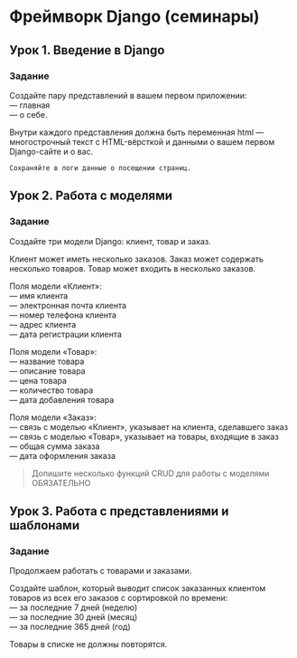 # Фреймворк Django (семинары)

## Урок 1. Введение в Django

### Задание

Создайте пару представлений в вашем первом приложении:  
— главная  
— о себе.

Внутри каждого представления должна быть переменная html — многострочный текст с HTML-вёрсткой и данными о вашем первом Django-сайте и о вас.

    Сохраняйте в логи данные о посещении страниц.

## Урок 2. Работа с моделями

### Задание

Создайте три модели Django: клиент, товар и заказ.

Клиент может иметь несколько заказов. Заказ может содержать несколько товаров. Товар может входить в несколько заказов.

Поля модели «Клиент»:  
— имя клиента  
— электронная почта клиента  
— номер телефона клиента  
— адрес клиента  
— дата регистрации клиента

Поля модели «Товар»:  
— название товара  
— описание товара  
— цена товара  
— количество товара  
— дата добавления товара

Поля модели «Заказ»:  
— связь с моделью «Клиент», указывает на клиента, сделавшего заказ  
— связь с моделью «Товар», указывает на товары, входящие в заказ  
— общая сумма заказа  
— дата оформления заказа

> Допишите несколько функций CRUD для работы с моделями ОБЯЗАТЕЛЬНО

## Урок 3. Работа с представлениями и шаблонами

### Задание

Продолжаем работать с товарами и заказами.

Создайте шаблон, который выводит список заказанных клиентом товаров из всех его заказов с сортировкой по времени:  
— за последние 7 дней (неделю)  
— за последние 30 дней (месяц)  
— за последние 365 дней (год)

Товары в списке не должны повторятся.
